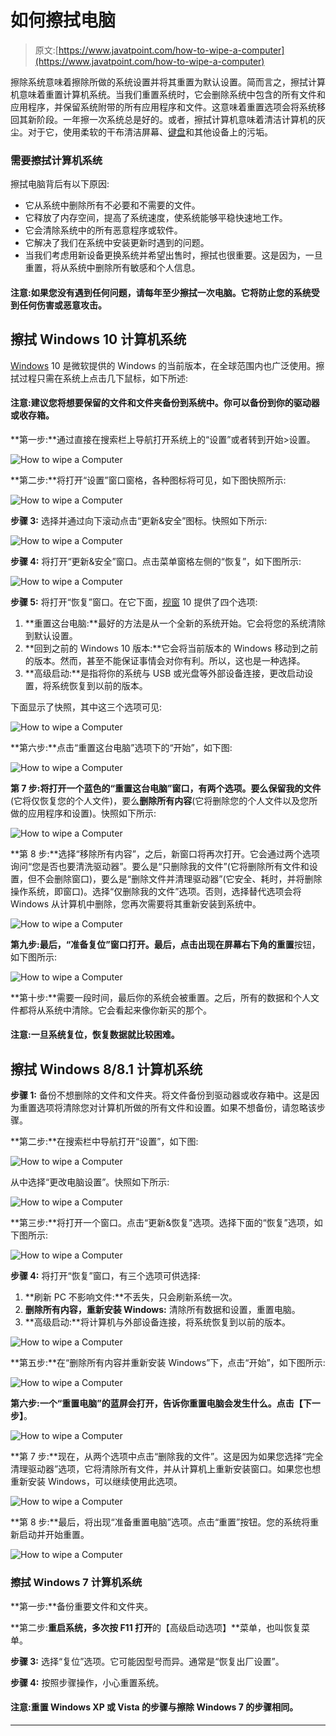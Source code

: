 # 如何擦拭电脑

> 原文:[https://www.javatpoint.com/how-to-wipe-a-computer](https://www.javatpoint.com/how-to-wipe-a-computer)

擦除系统意味着擦除所做的系统设置并将其重置为默认设置。简而言之，擦拭计算机意味着重置计算机系统。当我们重置系统时，它会删除系统中包含的所有文件和应用程序，并保留系统附带的所有应用程序和文件。这意味着重置选项会将系统移回其新阶段。一年擦一次系统总是好的。或者，擦拭计算机意味着清洁计算机的灰尘。对于它，使用柔软的干布清洁屏幕、[键盘](https://www.javatpoint.com/computer-shortcut-keys)和其他设备上的污垢。

### 需要擦拭计算机系统

擦拭电脑背后有以下原因:

*   它从系统中删除所有不必要和不需要的文件。
*   它释放了内存空间，提高了系统速度，使系统能够平稳快速地工作。
*   它会清除系统中的所有恶意程序或软件。
*   它解决了我们在系统中安装更新时遇到的问题。
*   当我们考虑用新设备更换系统并希望出售时，擦拭也很重要。这是因为，一旦重置，将从系统中删除所有敏感和个人信息。

#### 注意:如果您没有遇到任何问题，请每年至少擦拭一次电脑。它将防止您的系统受到任何伤害或恶意攻击。

## 擦拭 Windows 10 计算机系统

[Windows](https://www.javatpoint.com/windows) 10 是微软提供的 Windows 的当前版本，在全球范围内也广泛使用。擦拭过程只需在系统上点击几下鼠标，如下所述:

#### 注意:建议您将想要保留的文件和文件夹备份到系统中。你可以备份到你的驱动器或收存箱。

**第一步:**通过直接在搜索栏上导航打开系统上的“设置”或者转到开始>设置。

![How to wipe a Computer](../Images/09403a83ab3e9bf79022270e9e811bb1.png)

**第二步:**将打开“设置”窗口窗格，各种图标将可见，如下图快照所示:

![How to wipe a Computer](../Images/a0ede96be7730b1ddf8712eac5197993.png)

**步骤 3:** 选择并通过向下滚动点击“更新&安全”图标。快照如下所示:

![How to wipe a Computer](../Images/9568b8c85ee049d477bcead8936cbbcc.png)

**步骤 4:** 将打开“更新&安全”窗口。点击菜单窗格左侧的“恢复”，如下图所示:

![How to wipe a Computer](../Images/491ee66d295eb85798d4f526c03d576a.png)

**步骤 5:** 将打开“恢复”窗口。在它下面，[视窗](https://www.javatpoint.com/what-is-windows) 10 提供了四个选项:

1.  **重置这台电脑:**最好的方法是从一个全新的系统开始。它会将您的系统清除到默认设置。
2.  **回到之前的 Windows 10 版本:**它会将当前版本的 Windows 移动到之前的版本。然而，甚至不能保证事情会对你有利。所以，这也是一种选择。
3.  **高级启动:**是指将你的系统与 USB 或光盘等外部设备连接，更改启动设置，将系统恢复到以前的版本。

下面显示了快照，其中这三个选项可见:

![How to wipe a Computer](../Images/d0a92cbb793a3f1d0b56a3b0a6cabfbc.png)

**第六步:**点击“重置这台电脑”选项下的“开始”，如下图:

![How to wipe a Computer](../Images/9730b3261abea605b65c2d5846f85723.png)

**第 7 步:**将打开一个蓝色的“重置这台电脑”窗口，有两个选项。要么**保留我的文件**(它将仅恢复您的个人文件)，要么**删除所有内容**(它将删除您的个人文件以及您所做的应用程序和设置)。快照如下所示:

![How to wipe a Computer](../Images/e19884eccee89678cbbdd935ccc3d481.png)

**第 8 步:**选择“移除所有内容”，之后，新窗口将再次打开。它会通过两个选项询问“您是否也要清洗驱动器”。要么是“只删除我的文件”(它将删除所有文件和设置，但不会删除窗口)，要么是“删除文件并清理驱动器”(它安全、耗时，并将删除操作系统，即窗口)。选择“仅删除我的文件”选项。否则，选择替代选项会将 Windows 从计算机中删除，您再次需要将其重新安装到系统中。

![How to wipe a Computer](../Images/817a0df3e5d191d2ac2674558ad8eaf3.png)

**第九步:**最后，“准备复位”窗口打开。最后，点击出现在屏幕右下角的**重置**按钮，如下图所示:

![How to wipe a Computer](../Images/7f2caa51a33f817e97a4c74f8b115783.png)

**第十步:**需要一段时间，最后你的系统会被重置。之后，所有的数据和个人文件都将从系统中清除。它会看起来像你新买的那个。

#### 注意:一旦系统复位，恢复数据就比较困难。

## 擦拭 Windows 8/8.1 计算机系统

**步骤 1:** 备份不想删除的文件和文件夹。将文件备份到驱动器或收存箱中。这是因为重置选项将清除您对计算机所做的所有文件和设置。如果不想备份，请忽略该步骤。

**第二步:**在搜索栏中导航打开“设置”，如下图:

![How to wipe a Computer](../Images/b630ef3076c124ab5a633eaff9fc4cb9.png)

从中选择“更改电脑设置”。快照如下所示:

![How to wipe a Computer](../Images/4bf2350b8f2dc81388423845ff54258f.png)

**第三步:**将打开一个窗口。点击“更新&恢复”选项。选择下面的“恢复”选项，如下图所示:

![How to wipe a Computer](../Images/d3092dd581c85b16bb9bc32e24b5df76.png)

**步骤 4:** 将打开“恢复”窗口，有三个选项可供选择:

1.  **刷新 PC 不影响文件:**不丢失，只会刷新系统一次。
2.  **删除所有内容，重新安装 Windows:** 清除所有数据和设置，重置电脑。
3.  **高级启动:**将计算机与外部设备连接，将系统恢复到以前的版本。

![How to wipe a Computer](../Images/a89a591fec9a64be6d1e2865eb3535d7.png)

**第五步:**在“删除所有内容并重新安装 Windows”下，点击“开始”，如下图所示:

![How to wipe a Computer](../Images/44311bc9e492f7d41e55efa882987fcc.png)

**第六步:**一个“重置电脑”的蓝屏会打开，告诉你重置电脑会发生什么。点击**【下一步】**。

![How to wipe a Computer](../Images/c1e61eea3d8f85909aec70149392d91f.png)

**第 7 步:**现在，从两个选项中点击“删除我的文件”。这是因为如果您选择“完全清理驱动器”选项，它将清除所有文件，并从计算机上重新安装窗口。如果您也想重新安装 Windows，可以继续使用此选项。

![How to wipe a Computer](../Images/0170bdad6920a26c1ce5efe9fa863da8.png)

**第 8 步:**最后，将出现“准备重置电脑”选项。点击“重置”按钮。您的系统将重新启动并开始重置。

![How to wipe a Computer](../Images/74ce4a4fd48c337e3314fe2ffe9abff3.png)

### 擦拭 Windows 7 计算机系统

**第一步:**备份重要文件和文件夹。

**第二步:**重启系统，多次按 F11 打开**的【高级启动选项】**菜单，也叫恢复菜单。

**步骤 3:** 选择“复位”选项。它可能因型号而异。通常是“恢复出厂设置”。

**步骤 4:** 按照步骤操作，小心重置系统。

#### 注意:重置 Windows XP 或 Vista 的步骤与擦除 Windows 7 的步骤相同。

* * *